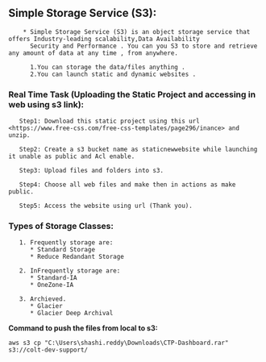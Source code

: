
## Simple Storage Service (S3):
```
    * Simple Storage Service (S3) is an object storage service that offers Industry-leading scalability,Data Availability
      Security and Performance . You can you S3 to store and retrieve any amount of data at any time , from anywhere.

      1.You can storage the data/files anything .
      2.You can launch static and dynamic websites .
```
### Real Time Task (Uploading the Static Project and accessing in web using s3 link):
```
   Step1: Download this static project using this url <https://www.free-css.com/free-css-templates/page296/inance> and unzip.

   Step2: Create a s3 bucket name as staticnewwebsite while launching it unable as public and Acl enable.

   Step3: Upload files and folders into s3.

   Step4: Choose all web files and make then in actions as make public.

   Step5: Access the website using url (Thank you).
```
### Types of Storage Classes:
```
   1. Frequently storage are:
      * Standard Storage
      * Reduce Redandant Storage
         
   2. InFrequently storage are:
      * Standard-IA
      * OneZone-IA
        
   3. Archieved.
      * Glacier
      * Glacier Deep Archival
```
 **Command to push the files from local to s3:**
 ```
aws s3 cp "C:\Users\shashi.reddy\Downloads\CTP-Dashboard.rar" s3://colt-dev-support/
```
